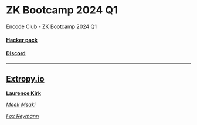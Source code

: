 # ZK Bootcamp 2024 Q1

Encode Club - ZK Bootcamp 2024 Q1

#### [Hacker pack](https://encodeclub.notion.site/ZK-Bootcamp-Q1-2024-a9d42aad8f114a6b9b4cac4fdf128b25)

#### [DIscord](https://discord.gg/encodeclub)

---

## [Extropy.io](https://www.linkedin.com/company/extropy-io-ltd/)

[**Laurence Kirk**](https://www.linkedin.com/in/extropylaurence/)

[_Meek Msaki_](https://www.linkedin.com/in/msaki/)

[_Fox Reymann_](https://www.linkedin.com/in/foxreymann/)
